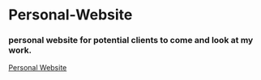 # Personal-Website
### personal website for potential clients to come and look at my work.

[Personal Website](https://scott-hogsett.github.io/Personal-Website/index.html)